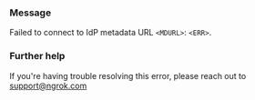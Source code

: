 
### Message
Failed to connect to IdP metadata URL <code>&lt;MDURL&gt;</code>: <code>&lt;ERR&gt;</code>.

### Further help
If you're having trouble resolving this error, please reach out to [support@ngrok.com](mailto:support@ngrok.com?subject=Help%20with%20ERR_NGROK_7082)

